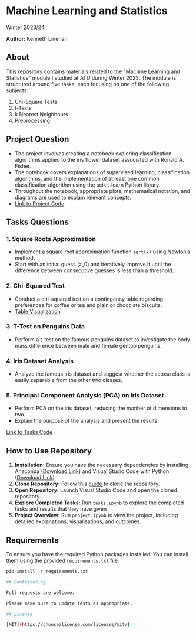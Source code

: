 # Machine Learning and Statistics

Winter 2023/24

**Author:** Kenneth Linehan

## About

This repository contains materials related to the "Machine Learning and Statistics" module I studied at ATU during Winter 2023. The module is structured around five tasks, each focusing on one of the following subjects:

1. Chi-Square Tests
2. t-Tests
3. k Nearest Neighbours
4. Preprocessing

## Project Question

- The project involves creating a notebook exploring classification algorithms applied to the iris flower dataset associated with Ronald A. Fisher.
- The notebook covers explanations of supervised learning, classification algorithms, and the implementation of at least one common classification algorithm using the scikit-learn Python library.
- Throughout the notebook, appropriate plots, mathematical notation, and diagrams are used to explain relevant concepts.
- [Link to Project Code](https://github.com/KenLin765/machine-learning-and-statistics/blob/main/project.ipynb)

## Tasks Questions

### 1. Square Roots Approximation
- Implement a square root approximation function `sqrt(x)` using Newton’s method.
- Start with an initial guess \(z_0\) and iteratively improve it until the difference between consecutive guesses is less than a threshold.

### 2. Chi-Squared Test
- Conduct a chi-squared test on a contingency table regarding preferences for coffee or tea and plain or chocolate biscuits.
- [Table Visualization](#)

### 3. T-Test on Penguins Data
- Perform a t-test on the famous penguins dataset to investigate the body mass difference between male and female gentoo penguins.

### 4. Iris Dataset Analysis
- Analyze the famous iris dataset and suggest whether the setosa class is easily separable from the other two classes.

### 5. Principal Component Analysis (PCA) on Iris Dataset
- Perform PCA on the iris dataset, reducing the number of dimensions to two.
- Explain the purpose of the analysis and present the results.

[Link to Tasks Code](https://github.com/KenLin765/machine-learning-and-statistics/blob/main/tasks.ipynb)

## How to Use Repository

1. **Installation:** Ensure you have the necessary dependencies by installing Anaconda ([Download Link](https://www.anaconda.com/download)) and Visual Studio Code with Python ([Download Link](https://code.visualstudio.com/Download)).
2. **Clone Repository:** Follow this [guide](https://github.com/MicrosoftDocs/azure-dev-docs/blob/main/articles/javascript/how-to/with-visual-studio-code/clone-github-repository.md) to clone the repository.
3. **Open Repository:** Launch Visual Studio Code and open the cloned repository.
4. **Explore Completed Tasks:** Run `tasks.ipynb` to explore the completed tasks and results that they have given
5. **Project Overview:** Run `project.ipynb` to view the project, including detailed explanations, visualisations, and outcomes.

## Requirements

To ensure you have the required Python packages installed. You can install them using the provided `requirements.txt` file:

```bash
pip install -r requirements.txt

## Contributing

Pull requests are welcome.

Please make sure to update tests as appropriate.

## License

[MIT](https://choosealicense.com/licenses/mit/)